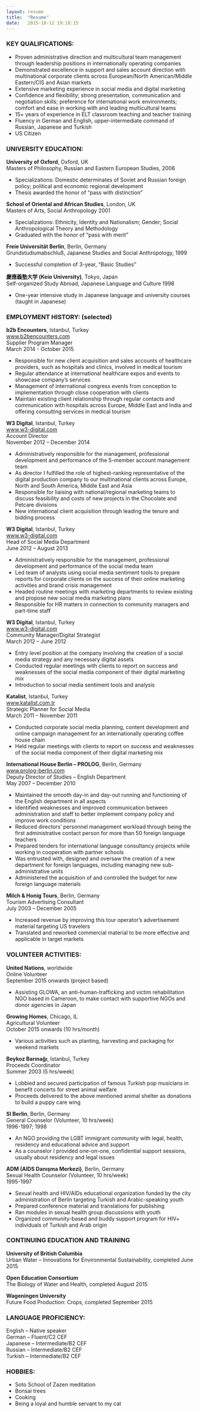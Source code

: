 ```yaml
---
layout: resume
title:  "Resume"
date:   2015-10-12 19:18:15
---
```

<a href="/downloads/derek_thor_cary_resume.pdf" title="Download resume" download><i class="fa fa-download" style="float: right;"></i></a>

### KEY QUALIFICATIONS:

* Proven administrative direction and multicultural team management through leadership positions in internationally operating companies
* Demonstrated excellence in support and sales account direction with multinational corporate clients across European/North American/Middle Eastern/CIS and Asian markets
* Extensive marketing experience in social media and digital marketing
* Confidence and flexibility; strong presentation, communication and negotiation skills; preference for international work environments; comfort and ease in working with and leading multicultural teams
* 15+ years of experience in ELT classroom teaching and teacher training
* Fluency in German and English, upper-intermediate command of Russian, Japanese and Turkish
* US Citizen

### UNIVERSITY EDUCATION:

**University of Oxford**, Oxford, UK  
Masters of Philosophy, Russian and Eastern European Studies, 2006

* Specializations: Domestic determinates of Soviet and Russian foreign policy; political and economic regional development
* Thesis awarded the honor of “pass with distinction”

**School of Oriental and African Studies**, London, UK  
Masters of Arts, Social Anthropology 2001

* Specializations: Ethnicity, Identity and Nationalism; Gender; Social Anthropological Theory and Methodology
* Graduated with the honor of “pass with merit”

**Freie Universität Berlin**, Berlin, Germany  
Grundstudiumabschluß, Japanese Studies and Social Anthropology, 1999

* Successful completion of 3-year, “Basic Studies”

**慶應義塾大学 (Keio University)**, Tokyo, Japan  
Self-organized Study Abroad, Japanese Language and Culture 1998

* One-year intensive study in Japanese language and university courses (taught in Japanese)

### EMPLOYMENT HISTORY: (selected)

**b2b Encounters**, Istanbul, Turkey  
www.b2bencounters.com  
Supplier Program Manager  
March 2014 - October 2015

* Responsible for new client acquisition and sales accounts of healthcare providers, such as hospitals and clinics, involved in medical tourism
* Regular attendance at international healthcare expos and events to showcase company’s services
* Management of international congress events from conception to implementation through close cooperation with clients
* Maintain existing client relationship through regular contacts and communication with hospitals across Europe, Middle East and India and offering consulting services in medical tourism

**W3 Digital**, Istanbul, Turkey  
www.w3-digital.com  
Account Director  
November 2012 – December 2014

* Administratively responsible for the management, professional development and performance of the 5-member account management team
* As director I fulfilled the role of highest-ranking representative of the digital production company to our multinational clients across Europe, North and South America, Middle East and Asia
* Responsible for liaising with national/regional marketing teams to discuss feasibility and costs of new projects in the Chocolate and Petcare divisions
* New international client acquisition through leading the tenure and bidding process

**W3 Digital**, Istanbul, Turkey  
www.w3-digital.com  
Head of Social Media Department  
June 2012 – August 2013

* Administratively responsible for the management, professional development and performance of the social media team
* Led team of analysts using social media sentiment tools to prepare reports for corporate clients on the success of their online marketing activities and brand crisis management
* Headed routine meetings with marketing departments to review existing and propose new social media marketing plans
* Responsible for HR matters in connection to community managers and part-time staff

**W3 Digital**, Istanbul, Turkey  
www.w3-digital.com  
Community Manager/Digital Strategist  
March 2012 – June 2012

* Entry level position at the company involving the creation of a social media strategy and any necessary digital assets
* Conducted regular meetings with clients to report on success and weaknesses of the social media component of their digital marketing mix
* Introduction to social media sentiment tools and analysis

**Katalist**, Istanbul, Turkey  
www.katalist.com.tr  
Strategic Planner for Social Media  
March 2011 – November 2011

* Conducted corporate social media planning, content development and online campaign management for an internationally operating coffee house chain
* Held regular meetings with clients to report on success and weaknesses of the social media component of their digital marketing mix

**International House Berlin – PROLOG**, Berlin, Germany  
www.prolog-berlin.com  
Deputy Director of Studies – English Department  
May 2007 – December 2010

* Maintained the smooth day-in and day-out running and functioning of the English department in all aspects
* Identified weaknesses and improved communication between administration and staff to better implement company policy and improve work conditions
* Reduced directors’ personnel management workload through being the first administrative contact person for more than 50 foreign language teachers
* Prepared tenders for international language consultancy projects while working in cooperation with partner schools
* Was entrusted with, designed and oversaw the creation of a new department for foreign languages, including managing new sub-administrative units
* Administered the acquisition of and controlled the budget for new foreign language materials

**Milch & Honig Tours**, Berlin, Germany  
Tourism Advertising Consultant  
July 2003 – December 2005

* Increased revenue by improving this tour operator’s advertisement material targeting US travelers
* Translated and reworked commercial material to be more effective and applicable in target markets

### VOLUNTEER ACTIVITIES:

**United Nations**, worldwide  
Online Volunteer  
September 2015 onwards (project based)

* Assisting GLOWA, an anti-human-trafficking and victim rehabilitation NGO based in Cameroon, to make contact with supportive NGOs and donor agencies in Japan

**Growing Homes**, Chicago, IL  
Agricultural Volunteer  
October 2015 onwards (10 hrs/month)

* Various activities such as planting, harvesting and packaging for weekend markets

**Beykoz Barınağı**, Istanbul, Turkey  
Proceeds Coordinator  
Summer 2003 (5 hrs/week)

* Lobbied and secured participation of famous Turkish pop musicians in benefit concerts for street animal welfare
* Proceeds delivered to the above mentioned animal shelter as donations to build a puppy care wing

**SI Berlin**, Berlin, Germany  
General Counselor (Volunteer, 10 hrs/week)  
1996-1997; 1998

* An NGO providing the LGBT immigrant community with legal, health, residency and educational advice and support
* As a counselor I provided one-on-one, confidential support sessions, usually about residency and legal issues

**ADM (AIDS Danışma Merkezi)**, Berlin, Germany  
Sexual Health Counselor (Volunteer, 10 hrs/week)  
1995-1997

* Sexual health and HIV/AIDs educational organization funded by the city administration of Berlin targeting Turkish and Arabic-speaking youth
* Prepared conference material and translations for publishing
* Ran modules in sexual health group discussions with youth
* Organized community-based and buddy support program for HIV+ individuals of Turkish and Arab origin


### CONTINUING EDUCATION AND TRAINING
**University of British Columbia**  
Urban Water – Innovations for Environmental Sustainability, completed June 2015

**Open Education Consortium**  
The Biology of Water and Health, completed August 2015

**Wageningen University**  
Future Food Production: Crops, completed September 2015


### LANGUAGE PROFICIENCY:
English   –   Native speaker  
German    –   Fluent/C2 CEF  
Japanese  –   Intermediate/B2 CEF  
Russian   –   Intermediate/B2 CEF  
Turkish   –   Intermediate/B2 CEF  

### HOBBIES:
* Soto School of Zazen meditation
* Bonsai trees
* Cooking
* Being a loyal and humble servant to my cat
